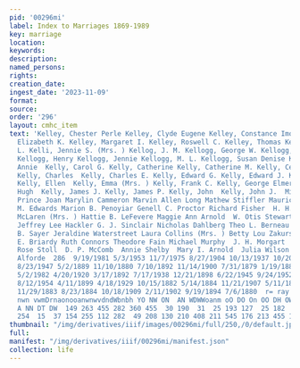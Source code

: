 ```yaml
---
pid: '00296mi'
label: Index to Marriages 1869-1989
key: marriage
location: 
keywords: 
description: 
named_persons: 
rights: 
creation_date: 
ingest_date: '2023-11-09'
format: 
source: 
order: '296'
layout: cmhc_item
text: 'Kelley, Chester Perle Kelley, Clyde Eugene Kelley, Constance Imogene Kelley,
  Elizabeth K. Kelley, Margaret I. Kelley, Roswell C. Kelley, Thomas Kelley, Walter
  L. Kelli, Jennie S. (Mrs. ) Kellog, J. M. Kellogg, George W. Kellogg, George W.
  Kellogg, Henry Kellogg, Jennie Kellogg, M. L. Kellogg, Susan Denise Kelly, Anna  Kelly,
  Annie  Kelly, Carol G. Kelly, Catherine Kelly, Catherine M. Kelly, Cecil L. Jr.
  Kelly, Charles  Kelly, Charles E. Kelly, Edward G. Kelly, Edward J. Kelly, Elizabeth
  Kelly, Ellen  Kelly, Emma (Mrs. ) Kelly, Frank C. Kelly, George Elmer Kelly, Hannah  Kelly,
  Hugh  Kelly, James J. Kelly, James P. Kelly, John  Kelly, John J.  Michelle Yvonne
  Prince Joan Marylin Cammeron Marvin Allen Long Mathew Stiffler Maurice Kendall Minta
  M. Edwards Marion B. Penoyiar Genell C. Proctor Richard Fisher  H. H. Hunt  Rose
  McLaren (Mrs. ) Hattie B. LeFevere Maggie Ann Arnold  W. Otis Stewart  C. M. Landers
  Jeffrey Lee Hackler G. J. Sinclair Nicholas Dahlberg Theo L. Berneau Philip Martin  Louis
  B. Sayer Jeraldine Waterstreet Laura Collins (Mrs. ) Betty Lou Zakursky Annetta
  E. Briardy Ruth Connors Theodore Fain Michael Murphy  J. H. Morgart  N. H. Riley  Wilma
  Rose Stoll  D. P. McComb  Annie Shelby  Mary I. Arnold  Julia Wilson  Kate Hanley  Claire
  Alforde  286  9/19/1981 5/3/1953 11/7/1975 8/27/1904 10/13/1937 10/20/1909 8/19/1879
  8/23/1947 5/2/1889 11/10/1880 7/10/1892 11/14/1900 7/31/1879 1/19/1884 1/20/1881
  5/2/1982 4/20/1920 3/17/1892 7/17/1938 12/21/1898 6/22/1945 9/24/1952 8/21/1943
  8/12/1954 4/11/1899 4/18/1929 10/15/1882 5/14/1884 11/21/1907 5/11/1892 10/6/1976
  11/29/1883 8/23/1884 10/18/1909 2/11/1902 9/19/1894 7/6/1880  r= ray bh O WM  eH
  nwn vwmDrnaonooanwnwvdndWbnbh YO NW ON  AN WDWWoanm oO DO On OO DH OW  — Be)  yo
  A NN DT DW  149 263 455 282 360 455  30 190  31  25 193 127  25 182  37 227 110
  254  15  37 154 255 112 282  49 208 130 210 408 211 545 176 213 455 187 277  86 '
thumbnail: "/img/derivatives/iiif/images/00296mi/full/250,/0/default.jpg"
full: 
manifest: "/img/derivatives/iiif/00296mi/manifest.json"
collection: life
---
```

